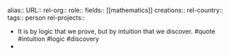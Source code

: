 alias::
URL::
rel-org::
role::
fields:: [[mathematics]]
creations::
rel-country::
tags:: person
rel-projects::

- It is by logic that we prove, but by intuition that we discover. #quote #intuition #logic #discovery
-
